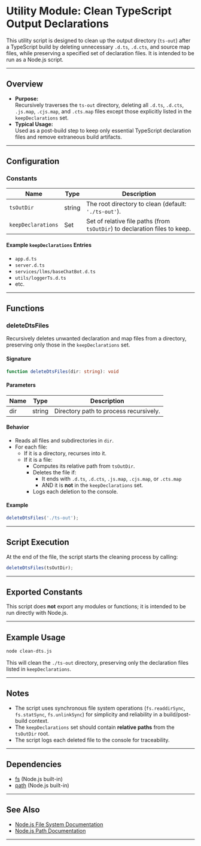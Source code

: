 # Utility Module: Clean TypeScript Output Declarations

This utility script is designed to clean up the output directory (`ts-out`) after a TypeScript build by deleting unnecessary `.d.ts`, `.d.cts`, and source map files, while preserving a specified set of declaration files. It is intended to be run as a Node.js script.

---

## Overview

- **Purpose:**  
  Recursively traverses the `ts-out` directory, deleting all `.d.ts`, `.d.cts`, `.js.map`, `.cjs.map`, and `.cts.map` files except those explicitly listed in the `keepDeclarations` set.
- **Typical Usage:**  
  Used as a post-build step to keep only essential TypeScript declaration files and remove extraneous build artifacts.

---

## Configuration

### Constants

| Name              | Type     | Description                                                                 |
|-------------------|----------|-----------------------------------------------------------------------------|
| `tsOutDir`        | string   | The root directory to clean (default: `'./ts-out'`).                        |
| `keepDeclarations`| Set<string> | Set of relative file paths (from `tsOutDir`) to declaration files to keep. |

#### Example `keepDeclarations` Entries

- `app.d.ts`
- `server.d.ts`
- `services/llms/baseChatBot.d.ts`
- `utils/loggerTs.d.ts`
- etc.

---

## Functions

### deleteDtsFiles

Recursively deletes unwanted declaration and map files from a directory, preserving only those in the `keepDeclarations` set.

#### Signature

```typescript
function deleteDtsFiles(dir: string): void
```

#### Parameters

| Name | Type   | Description                        |
|------|--------|------------------------------------|
| dir  | string | Directory path to process recursively. |

#### Behavior

- Reads all files and subdirectories in `dir`.
- For each file:
  - If it is a directory, recurses into it.
  - If it is a file:
    - Computes its relative path from `tsOutDir`.
    - Deletes the file if:
      - It ends with `.d.ts`, `.d.cts`, `.js.map`, `.cjs.map`, or `.cts.map`
      - AND it is **not** in the `keepDeclarations` set.
    - Logs each deletion to the console.

#### Example

```javascript
deleteDtsFiles('./ts-out');
```

---

## Script Execution

At the end of the file, the script starts the cleaning process by calling:

```javascript
deleteDtsFiles(tsOutDir);
```

---

## Exported Constants

This script does **not** export any modules or functions; it is intended to be run directly with Node.js.

---

## Example Usage

```bash
node clean-dts.js
```

This will clean the `./ts-out` directory, preserving only the declaration files listed in `keepDeclarations`.

---

## Notes

- The script uses synchronous file system operations (`fs.readdirSync`, `fs.statSync`, `fs.unlinkSync`) for simplicity and reliability in a build/post-build context.
- The `keepDeclarations` set should contain **relative paths** from the `tsOutDir` root.
- The script logs each deleted file to the console for traceability.

---

## Dependencies

- [fs](https://nodejs.org/api/fs.html) (Node.js built-in)
- [path](https://nodejs.org/api/path.html) (Node.js built-in)

---

## See Also

- [Node.js File System Documentation](https://nodejs.org/api/fs.html)
- [Node.js Path Documentation](https://nodejs.org/api/path.html)

---